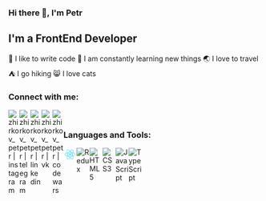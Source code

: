 ### Hi there 👋, I'm Petr


## I'm a FrontEnd Developer
💪 I like to write code
🥅 I am constantly learning new things
🌏 I love to travel
⛺ I go hiking
😸 I love cats

### Connect with me:
[<img align='left' alt='zhirkov_petr | instagram' width='22px' src='https://cdn.jsdelivr.net/npm/simple-icons@v3/icons/instagram.svg' />][instagram]
[<img align='left' alt='zhirkov_petr | telegram' width='22px' src='https://cdn.jsdelivr.net/npm/simple-icons@v3/icons/telegram.svg' />][telegram]
[<img align='left' alt='zhirkov_petr | linkedin' width='22px' src='https://cdn.jsdelivr.net/npm/simple-icons@v3/icons/linkedin.svg' />][linkedin]
[<img align='left' alt='zhirkov_petr | vk' width='22px' src='https://cdn.jsdelivr.net/npm/simple-icons@v3/icons/vk.svg' />][vk]
[<img align='left' alt='zhirkov_petr | codewars' width='22px' src='https://cdn.jsdelivr.net/npm/simple-icons@v3/icons/codewars.svg' />][codewars]

<br />

### Languages and Tools:

<img align='left' alt='React' width='26px' src='https://raw.githubusercontent.com/github/explore/80688e429a7d4ef2fca1e82350fe8e3517d3494d/topics/react/react.png' />
<img align='left' alt='Redux' width='26px' src='https://raw.githubusercontent.com/github/explore/80688e429a7d4ef2fca1e82350fe8e3517d3494d/topics/react/redux.png' />
<img align='left' alt='HTML5' width='26px' src='https://raw.githubusercontent.com/github/explore/80688e429a7d4ef2fca1e82350fe8e3517d3494d/topics/react/html.png' />
<img align='left' alt='CSS3' width='26px' src='https://raw.githubusercontent.com/github/explore/80688e429a7d4ef2fca1e82350fe8e3517d3494d/topics/react/css.png' />
<img align='left' alt='Java Script' width='26px' src='https://raw.githubusercontent.com/github/explore/80688e429a7d4ef2fca1e82350fe8e3517d3494d/topics/react/javascript.png' />
<img align='left' alt='Type Script' width='26px' src='https://raw.githubusercontent.com/github/explore/80688e429a7d4ef2fca1e82350fe8e3517d3494d/topics/react/typescript.png' />

<br />
<br />

[instagram]: https://www.instagram.com/zhirkov_petr/
[telegram]: https://t.me/zhirkovpetr
[linkedin]: https://www.linkedin.com/in/zhirkovpetr/
[vk]: https://vk.com/zhirkov_petr
[codewars]: https://www.codewars.com/users/zhirkov_petr


